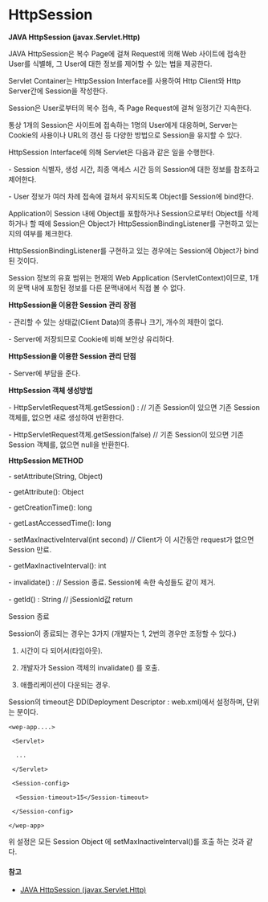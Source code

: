 # HttpSession

**JAVA HttpSession (javax.Servlet.Http)**

 



JAVA HttpSession은 복수 Page에 걸쳐 Request에 의해 Web 사이트에 접속한 User를 식별해, 그 User에 대한 정보를 제어할 수 있는 법을 제공한다.

Servlet Container는 HttpSession Interface를 사용하여 Http Client와 Http Server간에 Session을 작성한다. 

Session은 User로부터의 복수 접속, 즉 Page Request에 걸쳐 일정기간 지속한다. 

통상 1개의 Session은 사이트에 접속하는 1명의 User에게 대응하며, Server는 Cookie의 사용이나 URL의 갱신 등 다양한 방법으로 Session을 유지할 수 있다.

 

 

HttpSession Interface에 의해 Servlet은 다음과 같은 일을 수행한다.

\- Session 식별자, 생성 시간, 최종 액세스 시간 등의 Session에 대한 정보를 참조하고 제어한다.

\- User 정보가 여러 차례 접속에 걸쳐서 유지되도록 Object를 Session에 bind한다.

 

 

Application이 Session 내에 Object를 포함하거나 Session으로부터 Object를 삭제하거나 할 때에 Session은 Object가 HttpSessionBindingListener를 구현하고 있는지의 여부를 체크한다. 

HttpSessionBindingListener를 구현하고 있는 경우에는 Session에 Object가 bind 된 것이다.

Session 정보의 유효 범위는 현재의 Web Application (ServletContext)이므로, 1개의 문맥 내에 포함된 정보를 다른 문맥내에서 직접 볼 수 없다.

 

 

**HttpSession을 이용한 Session 관리 장점**

\- 관리할 수 있는 상태값(Client Data)의 종류나 크기, 개수의 제한이 없다.

\- Server에 저장되므로 Cookie에 비해 보안상 유리하다.

 

**HttpSession을 이용한 Session 관리 단점**

\- Server에 부담을 준다.

 

 

**HttpSession 객체 생성방법**

\- HttpServletRequest객체.getSession() : // 기존 Session이 있으면 기존 Session 객체를, 없으면 새로 생성하여 반환한다.

\- HttpServletRequest객체.getSession(false) // 기존 Session이 있으면 기존 Session 객체를, 없으면 null을 반환한다.

 

**HttpSession METHOD**

\- setAttribute(String, Object)

\- getAttribute(): Object

\- getCreationTime(): long

\- getLastAccessedTime(): long

\- setMaxInactiveInterval(int second) // Client가 이 시간동안 request가 없으면 Session 만료.

\- getMaxInactiveInterval(): int

\- invalidate() : // Session 종료. Session에 속한 속성들도 같이 제거.

\- getId() : String // jSessionId값 return

 

 

Session 종료

Session이 종료되는 경우는 3가지 (개발자는 1, 2번의 경우만 조정할 수 있다.)

1. 시간이 다 되어서(타임아웃).

2. 개발자가 Session 객체의 invalidate() 를 호출.

3. 애플리케이션이 다운되는 경우.

 

 

Session의 timeout은 DD(Deployment Descriptor : web.xml)에서 설정하며, 단위는 분이다.

```
<wep-app....>

 <Servlet>

  ...

 </Servlet>

 <Session-config>

  <Session-timeout>15</Session-timeout> 

 </Session-config>

</wep-app>
```



위 설정은 모든 Session Object 에 setMaxInactiveInterval()를 호출 하는 것과 같다.

#### 참고

- [JAVA HttpSession (javax.Servlet.Http)](https://m.blog.naver.com/PostView.nhn?blogId=rex4314&logNo=206376623&proxyReferer=https:%2F%2Fwww.google.com%2F)